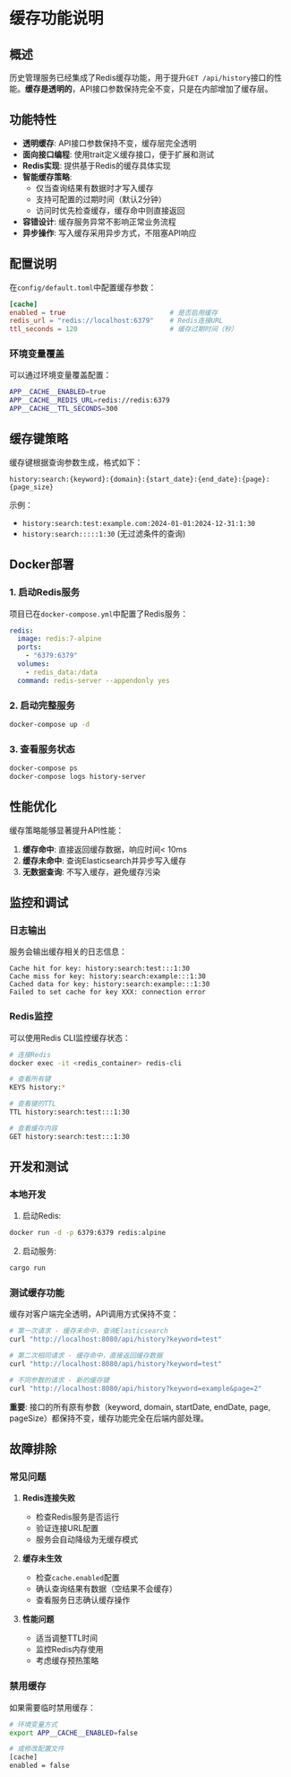 # 缓存功能说明

## 概述

历史管理服务已经集成了Redis缓存功能，用于提升`GET /api/history`接口的性能。**缓存是透明的**，API接口参数保持完全不变，只是在内部增加了缓存层。

## 功能特性

- **透明缓存**: API接口参数保持不变，缓存层完全透明
- **面向接口编程**: 使用trait定义缓存接口，便于扩展和测试
- **Redis实现**: 提供基于Redis的缓存具体实现
- **智能缓存策略**: 
  - 仅当查询结果有数据时才写入缓存
  - 支持可配置的过期时间（默认2分钟）
  - 访问时优先检查缓存，缓存命中则直接返回
- **容错设计**: 缓存服务异常不影响正常业务流程
- **异步操作**: 写入缓存采用异步方式，不阻塞API响应

## 配置说明

在`config/default.toml`中配置缓存参数：

```toml
[cache]
enabled = true                          # 是否启用缓存
redis_url = "redis://localhost:6379"    # Redis连接URL
ttl_seconds = 120                       # 缓存过期时间（秒）
```

### 环境变量覆盖

可以通过环境变量覆盖配置：

```bash
APP__CACHE__ENABLED=true
APP__CACHE__REDIS_URL=redis://redis:6379
APP__CACHE__TTL_SECONDS=300
```

## 缓存键策略

缓存键根据查询参数生成，格式如下：

```
history:search:{keyword}:{domain}:{start_date}:{end_date}:{page}:{page_size}
```

示例：
- `history:search:test:example.com:2024-01-01:2024-12-31:1:30`
- `history:search:::::1:30` (无过滤条件的查询)

## Docker部署

### 1. 启动Redis服务

项目已在`docker-compose.yml`中配置了Redis服务：

```yaml
redis:
  image: redis:7-alpine
  ports:
    - "6379:6379"
  volumes:
    - redis_data:/data
  command: redis-server --appendonly yes
```

### 2. 启动完整服务

```bash
docker-compose up -d
```

### 3. 查看服务状态

```bash
docker-compose ps
docker-compose logs history-server
```

## 性能优化

缓存策略能够显著提升API性能：

1. **缓存命中**: 直接返回缓存数据，响应时间< 10ms
2. **缓存未命中**: 查询Elasticsearch并异步写入缓存
3. **无数据查询**: 不写入缓存，避免缓存污染

## 监控和调试

### 日志输出

服务会输出缓存相关的日志信息：

```
Cache hit for key: history:search:test:::1:30
Cache miss for key: history:search:example:::1:30
Cached data for key: history:search:example:::1:30
Failed to set cache for key XXX: connection error
```

### Redis监控

可以使用Redis CLI监控缓存状态：

```bash
# 连接Redis
docker exec -it <redis_container> redis-cli

# 查看所有键
KEYS history:*

# 查看键的TTL
TTL history:search:test:::1:30

# 查看缓存内容
GET history:search:test:::1:30
```

## 开发和测试

### 本地开发

1. 启动Redis:
```bash
docker run -d -p 6379:6379 redis:alpine
```

2. 启动服务:
```bash
cargo run
```

### 测试缓存功能

缓存对客户端完全透明，API调用方式保持不变：

```bash
# 第一次请求 - 缓存未命中，查询Elasticsearch
curl "http://localhost:8080/api/history?keyword=test"

# 第二次相同请求 - 缓存命中，直接返回缓存数据
curl "http://localhost:8080/api/history?keyword=test"

# 不同参数的请求 - 新的缓存键
curl "http://localhost:8080/api/history?keyword=example&page=2"
```

**重要**: 接口的所有原有参数（keyword, domain, startDate, endDate, page, pageSize）都保持不变，缓存功能完全在后端内部处理。

## 故障排除

### 常见问题

1. **Redis连接失败**
   - 检查Redis服务是否运行
   - 验证连接URL配置
   - 服务会自动降级为无缓存模式

2. **缓存未生效**
   - 检查`cache.enabled`配置
   - 确认查询结果有数据（空结果不会缓存）
   - 查看服务日志确认缓存操作

3. **性能问题**
   - 适当调整TTL时间
   - 监控Redis内存使用
   - 考虑缓存预热策略

### 禁用缓存

如果需要临时禁用缓存：

```bash
# 环境变量方式
export APP__CACHE__ENABLED=false

# 或修改配置文件
[cache]
enabled = false
```
